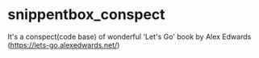 # snippentbox_conspect
It's a conspect(code base) of wonderful 'Let's Go' book by Alex Edwards (https://lets-go.alexedwards.net/)